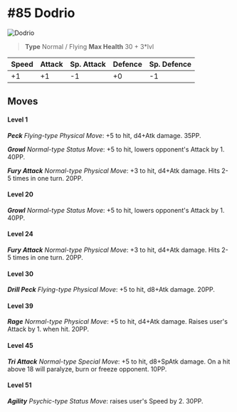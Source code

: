 # #85 Dodrio


![Dodrio](https://img.pokemondb.net/sprites/home/normal/1x/dodrio.png)

> **Type** Normal / Flying
> **Max Health** 30 + 3\*lvl

| Speed | Attack | Sp. Attack | Defence | Sp. Defence |
| ----- | ------ | ---------- | ------- | ----------- |
| +1 | +1 | -1 | +0 | -1 |

## Moves
#### Level 1

***Peck** Flying-type Physical Move*: +5 to hit, d4+Atk damage.  35PP.

***Growl** Normal-type Status Move*: +5 to hit, lowers opponent's Attack by 1. 40PP.

***Fury Attack** Normal-type Physical Move*: +3 to hit, d4+Atk damage. Hits 2-5 times in one turn. 20PP.
#### Level 20

***Growl** Normal-type Status Move*: +5 to hit, lowers opponent's Attack by 1. 40PP.
#### Level 24

***Fury Attack** Normal-type Physical Move*: +3 to hit, d4+Atk damage. Hits 2-5 times in one turn. 20PP.
#### Level 30

***Drill Peck** Flying-type Physical Move*: +5 to hit, d8+Atk damage.  20PP.
#### Level 39

***Rage** Normal-type Physical Move*: +5 to hit, d4+Atk damage. Raises user's Attack by 1. when hit. 20PP.
#### Level 45

***Tri Attack** Normal-type Special Move*: +5 to hit, d8+SpAtk damage. On a hit above 18 will paralyze, burn or freeze opponent. 10PP.
#### Level 51

***Agility** Psychic-type Status Move*: raises user's Speed by 2. 30PP.

